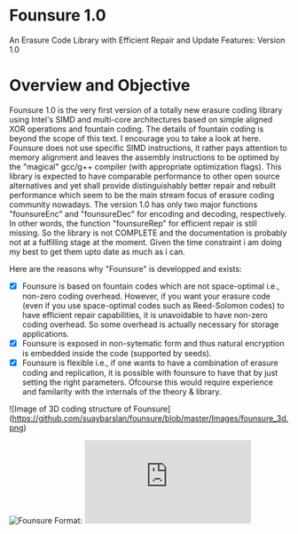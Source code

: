 # Founsure 1.0
An Erasure Code Library with Efficient Repair and Update Features: Version 1.0

# Overview and Objective
Founsure 1.0 is the very first version of a totally new erasure coding library using Intel's SIMD and multi-core architectures based on simple aligned XOR operations and fountain coding. The details of fountain coding is beyond the scope of this text. I encourage you to take a look at here. Founsure does not use specific SIMD instructions, it rather pays attention to memory alignment and leaves the assembly instructions to be optimed by the "magical" gcc/g++ compiler (with appropriate optimization flags). This library is expected to have comparable performance to other open source alternatives and yet shall provide distinguishably better repair and rebuilt performance which seem to be the main stream focus of erasure coding community nowadays. The version 1.0 has only two major functions "founsureEnc" and "founsureDec" for encoding and decoding, respectively. In other words, the function "founsureRep" for efficient repair is still missing. So the library is not COMPLETE and the documentation is probably not at a fulfilling stage at the moment. Given the time constraint i am doing my best to get them upto date as much as i can.

Here are the reasons why "Founsure" is developped and exists:
- [x] Founsure is based on fountain codes which are not space-optimal i.e., non-zero coding overhead. However, if you want your erasure code (even if you use space-optimal codes such as Reed-Solomon codes) to have efficient repair capabilities, it is unavoidable to have non-zero coding overhead. So some overhead is actually necessary for storage applications.
- [x] Founsure is exposed in non-sytematic form and thus natural encryption is embedded inside the code (supported by seeds).
- [x] Founsure is flexible i.e., if one wants to have a combination of erasure coding and replication, it is possible with founsure to have that by just setting the right parameters. Ofcourse this would require experience and familarity with the internals of the theory & library.

![Image of 3D coding structure of Founsure]
(https://github.com/suaybarslan/founsure/blob/master/Images/founsure_3d.png)

![Founsure](https://github.com/suaybarslan/founsure/blob/master/Images/founsure_3d.png)
Format: ![Founsure 1.0 3D code structure](http://www.suaybarslan.com/founsure.html)
